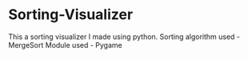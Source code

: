 # Sorting-Visualizer
This a sorting visualizer I made using python.
Sorting algorithm used - MergeSort
Module used - Pygame
